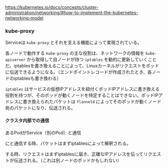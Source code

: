 https://kubernetes.io/docs/concepts/cluster-administration/networking/#how-to-implement-the-kubernetes-networking-model


### kube-proxy

Serviceは `kube-proxy` とそれを支える機能によって実現されている。

各ノードで動作する `kube-proxy` の主な役割は、ネットワークの情報を `kube-apiserver` から取得して自ノードが持つ `iptables` を動的に更新していくことだ。iptablesを書き換えることによって、Linuxカーネルがリクエストをポッドに伝送できるようになる。（エンドポイントレコードが作成されたとき、各ノードのiptablesも書き換わる）




`iptables` はサービスの仮想IPアドレスを紐付くポッドIPアドレスに書き換える役割を持つが、そのポッドが動くノードを特定することはできない。ポッドIPアドレスに書き換えられたパケットは `flanneld` によってそのポッドが動くノード宛のパケットになり、伝送される。


#### クラスタ内部での通信

あるPodがService（別のPod）と通信


にと通信する時、パケットはまずiptablesによって解釈される。


する時、リクエストはまずiptablesに届き、正確なIPアドレスを伝ってリクエストが伝送される。（これは別ノードのポッドかもしれない）